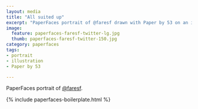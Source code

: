 ```yaml
---
layout: media
title: "All suited up"
excerpt: "PaperFaces portrait of @faresf drawn with Paper by 53 on an iPad."
image: 
  feature: paperfaces-faresf-twitter-lg.jpg
  thumb: paperfaces-faresf-twitter-150.jpg
category: paperfaces
tags: 
- portrait
- illustration
- Paper by 53

---
```


PaperFaces portrait of [@faresf](http://twitter.com/faresf).

{% include paperfaces-boilerplate.html %}